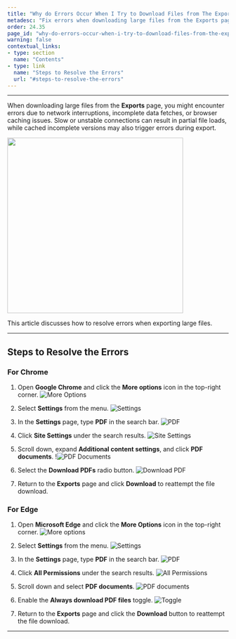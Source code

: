 ```yaml
---
title: "Why do Errors Occur When I Try to Download Files from The Exports Page?"
metadesc: "Fix errors when downloading large files from the Exports page. Learn how to resolve network issues, incomplete fetches, or browser cache problems during export."
order: 24.35
page_id: "why-do-errors-occur-when-i-try-to-download-files-from-the-exports-page-?"
warning: false
contextual_links:
- type: section
  name: "Contents"
- type: link
  name: "Steps to Resolve the Errors"
  url: "#steps-to-resolve-the-errors"
---
```


---

When downloading large files from the **Exports** page, you might encounter errors due to network interruptions, incomplete data fetches, or browser caching issues. Slow or unstable connections can result in partial file loads, while cached incomplete versions may also trigger errors during export.

<img src="https://s3.amazonaws.com/static-docs.testsigma.com/new_images/projects/faq/Export.png" style="width: 400px;" />

This article discusses how to resolve errors when exporting large files.

---

## **Steps to Resolve the Errors**

### **For Chrome**

1. Open **Google Chrome** and click the **More options** icon in the top-right corner.
   ![More Options](https://s3.amazonaws.com/static-docs.testsigma.com/new_images/projects/faq/PDF_Download_1.png)

2. Select **Settings** from the menu.
   ![Settings](https://s3.amazonaws.com/static-docs.testsigma.com/new_images/projects/faq/PDF_Donwload_2.png)

3. In the **Settings** page, type **PDF** in the search bar.
   ![PDF](https://s3.amazonaws.com/static-docs.testsigma.com/new_images/projects/faq/PDF_Donwload_3.png)

4. Click **Site Settings** under the search results.
   ![Site Settings](https://s3.amazonaws.com/static-docs.testsigma.com/new_images/projects/faq/PDF_6.png)

5. Scroll down, expand **Additional content settings**, and click **PDF documents**.
   !![PDF Documents](https://s3.amazonaws.com/static-docs.testsigma.com/new_images/projects/faq/PDF_Download_4.png)

6. Select the **Download PDFs** radio button.
   ![Download PDF](https://s3.amazonaws.com/static-docs.testsigma.com/new_images/projects/faq/PDF_Download_5.png) 

7. Return to the **Exports** page and click **Download** to reattempt the file download.

### **For Edge**

1. Open **Microsoft Edge** and click the **More Options** icon in the top-right corner.
   ![More options](https://s3.amazonaws.com/static-docs.testsigma.com/new_images/projects/faq/PDF_Edge_1.png)

2. Select **Settings** from the menu.
   ![Settings](https://s3.amazonaws.com/static-docs.testsigma.com/new_images/projects/faq/PDF_Edge_2.png)

3. In the **Settings** page, type **PDF** in the search bar.
   ![PDF](https://s3.amazonaws.com/static-docs.testsigma.com/new_images/projects/faq/PDF_Edge_3.png)

4. Click **All Permissions** under the search results.
   ![All Permissions](https://s3.amazonaws.com/static-docs.testsigma.com/new_images/projects/faq/PDF_Edge_4.png)

5. Scroll down and select **PDF documents**.
   ![PDF documents](https://s3.amazonaws.com/static-docs.testsigma.com/new_images/projects/faq/PDF_Edge_5.png)

6. Enable the **Always download PDF files** toggle.
   ![Toggle](https://s3.amazonaws.com/static-docs.testsigma.com/new_images/projects/faq/PDF_Edge_6.png)

7. Return to the **Exports** page and click the **Download** button to reattempt the file download.

---